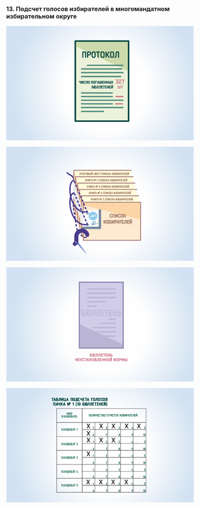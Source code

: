 ### 13. Подсчет голосов избирателей в многомандатном избирательном округе

![ [Урок 13.1 - Погашение неиспользованных избирательных бюллетеней ](#lesson-4.13.1) ](./4.13.1.svg)

![ [Урок 13.2 - Работа со списком избирателей ](#lesson-4.13.2) ](./4.13.2.svg)

![ [Урок 13.3 - Подсчет голосов избирателей в переносных ящиках для голосования ](#lesson-4.13.3) ](./4.13.3.svg)

![ [Урок 13.4 - Непосредственный подсчет голосов избирателей ](#lesson-4.13.4) ](./4.13.4.svg)
